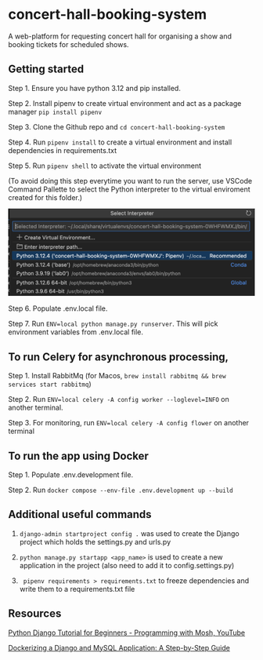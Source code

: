 # concert-hall-booking-system

A web-platform for requesting concert hall for organising a show and booking tickets for scheduled shows.


## Getting started

Step 1. Ensure you have python 3.12 and pip installed.

Step 2. Install pipenv to create virtual environment and act as a package manager
`pip install pipenv`

Step 3. Clone the Github repo and `cd concert-hall-booking-system`

Step 4. Run `pipenv install` to create a virtual environment and install dependencies in requirements.txt

Step 5. Run `pipenv shell` to activate the virtual environment 

(To avoid doing this step everytime you want to run the server, use VSCode Command Pallette to select the Python interpreter to the virtual enviroment created for this folder.)

![Python: Select interpreter](./images/interpreter.png)

Step 6. Populate .env.local file.

Step 7. Run `ENV=local python manage.py runserver`. This will pick environment variables from .env.local file.

## To run Celery for asynchronous processing,

Step 1. Install RabbitMq (for Macos, `brew install rabbitmq && brew services start rabbitmq`)

Step 2. Run `ENV=local celery -A config worker --loglevel=INFO` on another terminal.

Step 3. For monitoring, run `ENV=local celery -A config flower` on another terminal


## To run the app using Docker

Step 1. Populate .env.development file.

Step 2. Run `docker compose --env-file .env.development up --build`


## Additional useful commands

1. `django-admin startproject config .` was used to create the Django project which holds the settings.py and urls.py

2. `python manage.py startapp <app_name>` is used to create a new application in the project (also need to add it to config.settings.py)

3. ` pipenv requirements > requirements.txt` to freeze dependencies and write them to a requirements.txt file

## Resources

[Python Django Tutorial for Beginners - Programming with Mosh, YouTube](https://www.youtube.com/watch?v=rHux0gMZ3Eg)

[Dockerizing a Django and MySQL Application: A Step-by-Step Guide](https://medium.com/@akshatgadodia/dockerizing-a-django-and-mysql-application-a-step-by-step-guide-d4ba181d3de5)